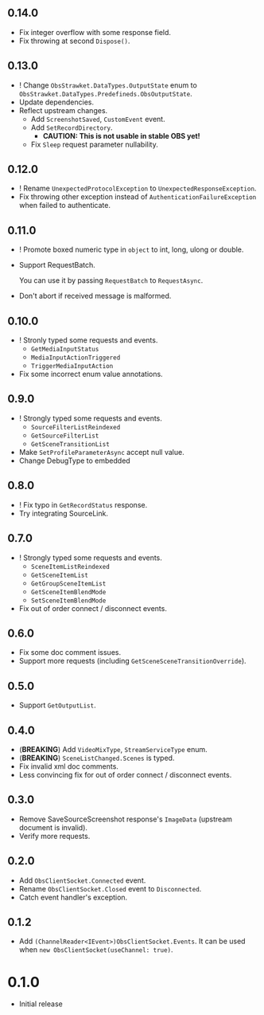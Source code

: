 ## 0.14.0

- Fix integer overflow with some response field.
- Fix throwing at second `Dispose()`.

## 0.13.0

- ! Change `ObsStrawket.DataTypes.OutputState` enum to
  `ObsStrawket.DataTypes.Predefineds.ObsOutputState`.
- Update dependencies.
- Reflect upstream changes.
  - Add `ScreenshotSaved`, `CustomEvent` event.
  - Add `SetRecordDirectory`.
    - **CAUTION: This is not usable in stable OBS yet!**
  - Fix `Sleep` request parameter nullability.

## 0.12.0

- ! Rename `UnexpectedProtocolException` to `UnexpectedResponseException`.
- Fix throwing other exception instead of `AuthenticationFailureException`
  when failed to authenticate.

## 0.11.0

- ! Promote boxed numeric type in `object` to int, long, ulong or double.
- Support RequestBatch.

  You can use it by passing `RequestBatch` to `RequestAsync`.

- Don't abort if received message is malformed.

## 0.10.0

- ! Stronly typed some requests and events.
  - `GetMediaInputStatus`
  - `MediaInputActionTriggered`
  - `TriggerMediaInputAction`
- Fix some incorrect enum value annotations.

## 0.9.0

- ! Strongly typed some requests and events.
  - `SourceFilterListReindexed`
  - `GetSourceFilterList`
  - `GetSceneTransitionList`
- Make `SetProfileParameterAsync` accept null value.
- Change DebugType to embedded

## 0.8.0

- ! Fix typo in `GetRecordStatus` response.
- Try integrating SourceLink.

## 0.7.0

- ! Strongly typed some requests and events.
  - `SceneItemListReindexed`
  - `GetSceneItemList`
  - `GetGroupSceneItemList`
  - `GetSceneItemBlendMode`
  - `SetSceneItemBlendMode`
- Fix out of order connect / disconnect events.

## 0.6.0

- Fix some doc comment issues.
- Support more requests (including `GetSceneSceneTransitionOverride`).

## 0.5.0

- Support `GetOutputList`.

## 0.4.0

- (**BREAKING**) Add `VideoMixType`, `StreamServiceType` enum.
- (**BREAKING**) `SceneListChanged.Scenes` is typed.
- Fix invalid xml doc comments.
- Less convincing fix for out of order connect / disconnect events.

## 0.3.0

- Remove SaveSourceScreenshot response's `ImageData` (upstream document is invalid).
- Verify more requests.

## 0.2.0

- Add `ObsClientSocket.Connected` event.
- Rename `ObsClientSocket.Closed` event to `Disconnected`.
- Catch event handler's exception.

## 0.1.2

- Add `(ChannelReader<IEvent>)ObsClientSocket.Events`. It can be used when `new ObsClientSocket(useChannel: true)`.

# 0.1.0

- Initial release

